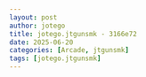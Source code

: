 ```yaml
---
layout: post
author: jotego
title: jotego.jtgunsmk - 3166e72
date: 2025-06-20
categories: [Arcade, jtgunsmk]
tags: [jotego.jtgunsmk]
---
```


